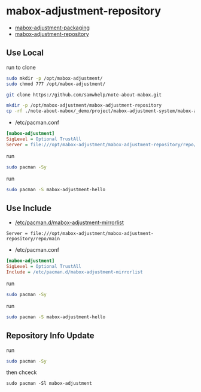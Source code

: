 # mabox-adjustment-repository

* [mabox-adjustment-packaging](https://github.com/samwhelp/note-about-mabox/tree/gh-pages/_demo/project/mabox-adjustment-system/mabox-adjustment-packaging)
* [mabox-adjustment-repository](https://github.com/samwhelp/note-about-mabox/tree/gh-pages/_demo/project/mabox-adjustment-system/mabox-adjustment-repository)


## Use Local

run to clone

``` sh
sudo mkdir -p /opt/mabox-adjustment/
sudo chmod 777 /opt/mabox-adjustment/

git clone https://github.com/samwhelp/note-about-mabox.git

mkdir -p /opt/mabox-adjustment/mabox-adjustment-repository
cp -rf ./note-about-mabox/_demo/project/mabox-adjustment-system/mabox-adjustment-repository/. /opt/mabox-adjustment/mabox-adjustment-repository
```


* /etc/pacman.conf

``` ini
[mabox-adjustment]
SigLevel = Optional TrustAll
Server = file:///opt/mabox-adjustment/mabox-adjustment-repository/repo/main
```


run

``` sh
sudo pacman -Sy
```

run

``` sh
sudo pacman -S mabox-adjustment-hello
```


## Use Include

* [/etc/pacman.d/mabox-adjustment-mirrorlist](https://github.com/samwhelp/note-about-mabox/blob/gh-pages/_demo/project/mabox-adjustment-system/mabox-adjustment-packaging/pack/base/mabox-adjustment-mirrorlist/asset/overlay/etc/pacman.d/mabox-adjustment-mirrorlist)

```
Server = file:///opt/mabox-adjustment/mabox-adjustment-repository/repo/main
```

* /etc/pacman.conf

``` ini
[mabox-adjustment]
SigLevel = Optional TrustAll
Include = /etc/pacman.d/mabox-adjustment-mirrorlist
```

run

``` sh
sudo pacman -Sy
```

run

``` sh
sudo pacman -S mabox-adjustment-hello
```


## Repository Info Update

run

``` sh
sudo pacman -Sy
```

then chceck

```
sudo pacman -Sl mabox-adjustment
```
